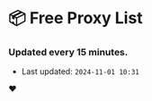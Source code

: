 # :package: Free Proxy List
### Updated every 15 minutes.

- Last updated: `2024-11-01 10:31`

:heart:
